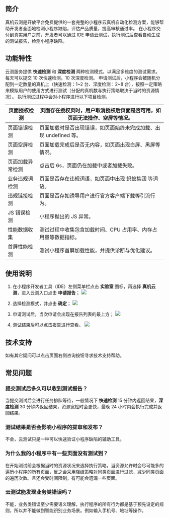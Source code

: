 ## 简介
真机云测是开放平台免费提供的一套完整的小程序云真机自动化检测方案，能够帮助开发者全面地检测小程序缺陷，评估产品质量，提高审核通过率。
在小程序交付到真实用户之前，开发者可以通过 IDE 申请云测试，执行测试后查看自动生成的测试报告，检测小程序缺陷。

## 功能特性
云测服务提供 **快速检测** 和 **深度检测** 两种检测模式，以满足多维度的测试需求。每天可以提交 10 次快速检测，10 次深度检测。
申请测试后，小程序会被随机分配到一定数量的真机上（快速检测：1~2 台、深度检测：2~8 台），按照一定策略来模拟用户的使用方式进行测试（分配的真机数与执行策略取决于当时的资源情况）。
执行测试过程中会对小程序进行以下项目检测。

| 页面授权检测 | 页面存在授权页时，用户取消授权后页面是否可用，如页面无法操作、空屏等情况。 |
| --- | --- |
| 页面错误检测 | 页面加载时是否出现错误，如页面始终未完成加载、出现 undefined 等。 |
| 页面空屏检测 | 页面加载完成后是否无内容，如页面出现白屏、黑屏等情况。 |
| 页面加载异常检测 | 点击后 6s，页面仍在加载中或者加载失败。 |
| 业务违规词检测 | 页面是否存在违规词语，如页面中出现 蚂蚁集团 等词语。 |
| 违规链接检测 | 页面是否存如诱导用户进行官方客户端下载等引流行为。 |
| JS 错误检测 | 小程序抛出的 JS 异常。 |
| 性能数据收集 | 测试过程中收集包含加载时间、CPU 占用率、内存占用量等数据指标。 |
| 首屏性能检测 | 测试小程序首屏加载性能，并提供诊断与优化建议。 |

## 使用说明

1. 在小程序开发者工具（IDE）左侧菜单栏点击 **实验室** 图标，再选择 **真机云测**，进入云测入口点击 **申请报告**；
![](https://cdn.nlark.com/yuque/0/2022/png/179989/1651029397408-b5a656df-eaf3-4521-b2cb-023dbecc115e.png)  

1. 选择检测模式，并点击 **确定**；
![](https://cdn.nlark.com/yuque/0/2022/png/179989/1651029431771-44b73622-37b3-43e4-a05e-942c722fc791.png) 

1. 申请测试后，当次申请会出现在报告列表的最上方；
![](https://cdn.nlark.com/yuque/0/2022/png/179989/1651029487230-6c21bb03-f423-48cf-9ec1-4f965eeda99b.png)  

1. 测试结束后可以点击报告进行查看。
![](https://cdn.nlark.com/yuque/0/2022/png/179989/1651028987958-8c263e8f-fb7a-4b3a-b1e8-0c38b155ea0a.png) 

## 技术支持
如有其它疑问可以点击页面右侧咨询按钮寻求技术支持帮助。 

## 常见问题 

### 提交测试后多久可以收到测试报告？
当提交测试后会进行任务排队等待，一般情况下 **快速检测** 15 分钟内返回结果，**深度检测** 30 分钟内返回结果，资源宽松时会更快，最晚 24 小时内会执行完成并返回结果。

### 测试结果是否会影响小程序的提审和发布？
不会，云测试只是一种可以快速验证小程序缺陷的辅助工具。

### 为什么我的小程序中有一些页面没有测试到？
在开始测试前会根据当时的资源状况来选择执行策略，当资源允许时会尽可能多的遍历小程序的所有页面，反之会采用降级策略对同类页面进行过滤，减少同类页面的遍历次数。且还会受时间限制，有可能会遗漏一些页面。

### 云测试能发现业务类错误吗？
不能，业务类错误至少需要语义理解，执行程序的所有行为都是基于预先设定的规则，所以并不能做到智能识别业务场景。例如输入手机号、地址等操作。

